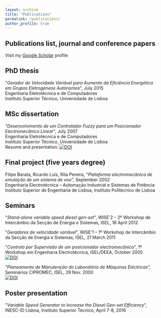 ```yaml
---
layout: archive
title: "Publications"
permalink: /publications/
author_profile: true
---
```




## Publications list, journal and conference papers
Visit my [Google Scholar](https://scholar.google.com/citations?hl=pt-PT&user=7xVeWacAAAAJ) profile

## PhD thesis
"_Gerador de Velocidade Variável para Aumento da Eficiência Energética em Grupos Eletrogéneos Autónomos_", July 2015\
Engenharia Eletrotécnica e de Computadores\
Instituto Superior Técnico, Universidade de Lisboa

## MSc dissertation
"_Desenvolvimento de um Controlador Fuzzy para um Posicionador Electromecânico Linear_", July 2007\
Engenharia Eletrotécnica e de Computadores\
Instituto Superior Técnico, Universidade de Lisboa\
Resume and presentation: [![DOI](https://zenodo.org/badge/DOI/10.5281/zenodo.1038539.svg)](https://doi.org/10.5281/zenodo.1038539)

## Final project (five years degree)
Filipe Barata, Ricardo Luís, Rita Pereira, "_Plataforma electromecânica de emulação de um sistema de voo_", September 2002\
Engenharia Electrotécnica – Automação Industrial e Sistemas de Potência\
Instituto Superior de Engenharia de Lisboa, Instituto Politécnico de Lisboa

## Seminars
"_Stand-alone variable speed diesel gen-set_", WISE'2 – 2º Workshop de Intercâmbio da Secção de Energia e Sistemas, ISEL, 18 April 2012

"_Geradores de velocidade variável_", WISE'1 – 1º Workshop de Intercâmbio da Secção de Energia e Sistemas, ISEL, 21 March 2011

"_Controlo por Supervisão de um posicionador electromecânico_", 1º Workshop em Engenharia Electrotécnica, ISEL/DEEA, October 2005\
[![DOI](https://zenodo.org/badge/DOI/10.5281/zenodo.1041941.svg)](https://doi.org/10.5281/zenodo.1041941)

"_Planeamento de Manutenção do Laboratório de Máquinas Eléctricas_", Seminários CIPROMEC, ISEL, 29 Nov. 2000\
[![DOI](https://zenodo.org/badge/DOI/10.5281/zenodo.1052585.svg)](https://doi.org/10.5281/zenodo.1052585)

## Poster presentation
"_Variable Speed Generator to Increase the Diesel Gen-set Efficiency_", INESC-ID Lisboa, Instituto Superior Técnico, April 7-8, 2016
